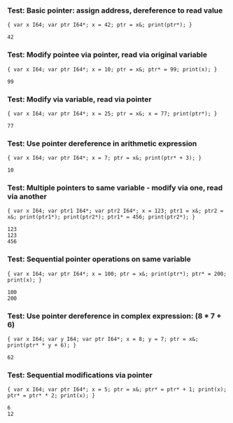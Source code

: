 ### Test: Basic pointer: assign address, dereference to read value
```zong-program
{ var x I64; var ptr I64*; x = 42; ptr = x&; print(ptr*); }
```
```execute
42
```

### Test: Modify pointee via pointer, read via original variable
```zong-program
{ var x I64; var ptr I64*; x = 10; ptr = x&; ptr* = 99; print(x); }
```
```execute
99
```

### Test: Modify via variable, read via pointer
```zong-program
{ var x I64; var ptr I64*; x = 25; ptr = x&; x = 77; print(ptr*); }
```
```execute
77
```

### Test: Use pointer dereference in arithmetic expression
```zong-program
{ var x I64; var ptr I64*; x = 7; ptr = x&; print(ptr* + 3); }
```
```execute
10
```

### Test: Multiple pointers to same variable - modify via one, read via another
```zong-program
{ var x I64; var ptr1 I64*; var ptr2 I64*; x = 123; ptr1 = x&; ptr2 = x&; print(ptr1*); print(ptr2*); ptr1* = 456; print(ptr2*); }
```
```execute
123
123
456
```

### Test: Sequential pointer operations on same variable
```zong-program
{ var x I64; var ptr I64*; x = 100; ptr = x&; print(ptr*); ptr* = 200; print(x); }
```
```execute
100
200
```

### Test: Use pointer dereference in complex expression: (8 * 7 + 6)
```zong-program
{ var x I64; var y I64; var ptr I64*; x = 8; y = 7; ptr = x&; print(ptr* * y + 6); }
```
```execute
62
```

### Test: Sequential modifications via pointer
```zong-program
{ var x I64; var ptr I64*; x = 5; ptr = x&; ptr* = ptr* + 1; print(x); ptr* = ptr* * 2; print(x); }
```
```execute
6
12
```

